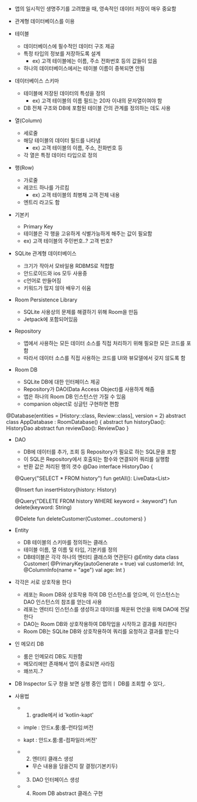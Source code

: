 - 앱의 일시적인 생명주기를 고려했을 때, 영속적인 데이터 저장이 매우 중요함
- 관계형 데이터베이스를 이용

- 테이블
	- 데이터베이스에 필수적인 데이터 구조 제공
	- 특정 타입의 정보를 저장하도록 설계
		- ex) 고객 테이블에는 이름, 주소 전화번호 등의 값들이 있음
	- 하나의 데이터베이스에서는 테이블 이름이 중복되면 안됨

- 데이터베이스 스키마
	- 테이블에 저장된 데이터의 특성을 정의
		- ex) 고객 테이블의 이름 필드는 20자 이내의 문자열이여야 함
	- DB 전체 구조와 DB에 포함된 테이블 간의 관계를 정의하는 데도 사용

- 열(Column)
	- 세로줄
	- 해당 테이블의 데이터 필드를 나타냄
		- ex) 고객 테이블의 이름, 주소, 전화번호 등
	- 각 열은 특정 데이터 타입으로 정의

- 행(Row)
	- 가로줄
	- 레코드 하나를 가르킴
		- ex) 고객 테이블의 최병채 고객 전체 내용
	- 엔트리 라고도 함

- 기본키
	- Primary Key
	- 테이블은 각 행을 고유하게 식별가능하게 해주는 값이 필요함
	- ex) 고객 테이블의 주민번호..? 고객 번호?

- SQLite 관계형 데이터베이스
	- 크기가 작아서 모바일용 RDBMS로 적합함
	- 안드로이드와 ios 모두 사용중
	- c언어로 만들어짐
	- 키워드가 많지 않아 배우기 쉬움

- Room Persistence Library
	- SQLite 사용상의 문제를 해결하기 위해 Room을 만듬
	- Jetpack에 포함되어있음 

- Repository
	- 앱에서 사용하는 모든 데이터 소스를 직접 처리하기 위해 필요한 모든 코드를 포함
	- 따라서 데이터 소스를 직접 사용하는 코드를 UI와 뷰모델에서 갖지 않도록 함

- Room DB
	- SQLite DB에 대한 인터페이스 제공
	- Repository가 DAO(Data Access Object)를 사용하게 해줌
	- 앱은 하나의 Room DB 인스턴스만 가질 수 있음
	- companion object로 싱글턴 구현하면 편함

@Database(entities = [History::class, Review::class], version = 2)
abstract class AppDatabase : RoomDatabase() {
    abstract fun historyDao(): HistoryDao
    abstract fun reviewDao(): ReviewDao
}

- DAO
	- DB에 데이터를 추가, 조회 등 Repository가 필요로 하는 SQL문을 포함
	- 이 SQL은 Repository에서 호출되는 함수와 연결되어 쿼리를 실행함
	- 반환 값은 처리된 행의 갯수
@Dao
interface HistoryDao {

    @Query("SELECT * FROM history")
    fun getAll(): LiveData<List<History>>

    @Insert
    fun insertHistory(history: History)

    @Query("DELETE FROM history WHERE keyword = :keyword")
    fun delete(keyword: String)

    @Delete
    fun deleteCustomer(Customer...coutomers)
}


- Entity
	- DB 테이블의 스키마를 정의하는 클래스
	- 테이블 이름, 열 이름 및 타입, 기본키를 정의
	- DB테이블은 각각 하나의 엔터티 클래스와 연관된다
@Entity
data class Customer(
    @PrimaryKey(autoGenerate = true) val customerId: Int,
    @ColumnInfo(name = "age") val age: Int
)

- 각각은 서로 상호작용 한다
	- 레포는 Room DB와 상호작용 하여 DB 인스턴스를 얻으며, 이 인스턴스는 DAO 인스턴스의 참조를 얻는데 사용
	- 레포는 엔터티 인스턴스를 생성하고 데이터를 채운뒤 연산을 위해 DAO에 전달한다
	- DAO는 Room DB와 상호작용하여 DB작업을 시작하고 결과를 처리한다
	- Room DB는 SQLite DB와 상호작용하여 쿼리를 요청하고 결과를 받는다

- 인 메모리 DB
	- 룸은 인메모리 DB도 지원함
	- 메모리에만 존재해서 앱이 종료되면 사라짐
	- 왜쓰지..?

- DB Inspector 도구 창을 보면 실행 중인 앱의ㅣ DB를 조회할 수 있다,.

- 사용법
	- 1. gradle에서 id 'kotlin-kapt'
	- imple : 안드x.룸:룸-런타임:버전
	- kapt : 안드x.룸:룸-컴파일러:버전'

	- 2. 엔터티 클래스 생성
		- 무슨 내용을 담을건지 잘 결정(기본키두)

	- 3. DAO 인터페이스 생성

	- 4. Room DB abstract 클래스 구현
